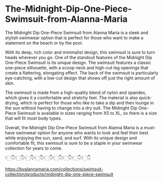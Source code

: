 # The-Midnight-Dip-One-Piece-Swimsuit-from-Alanna-Maria

The Midnight Dip One-Piece Swimsuit from Alanna Maria is a sleek and stylish swimwear option that is perfect for those who want to make a statement on the beach or by the pool.

With its deep, rich color and minimalist design, this swimsuit is sure to turn heads wherever you go. One of the standout features of the Midnight Dip One-Piece Swimsuit is its unique design. The swimsuit features a classic one-piece silhouette, with a scoop neck and high-cut leg openings that create a flattering, elongating effect. The back of the swimsuit is particularly eye-catching, with a low-cut design that shows off just the right amount of skin.

The swimsuit is made from a high-quality blend of nylon and spandex, which gives it a comfortable and stretchy feel. The material is also quick-drying, which is perfect for those who like to take a dip and then lounge in the sun without having to change into a dry suit. The Midnight Dip One-Piece Swimsuit is available in sizes ranging from XS to XL, so there is a size that will fit most body types.


Overall, the Midnight Dip One-Piece Swimsuit from Alanna Maria is a must-have swimwear option for anyone who wants to look and feel their best while enjoying the sun, sand, and surf. With its unique design and comfortable fit, this swimsuit is sure to be a staple in your swimwear collection for years to come.

👇🏻👇👇🏻👇👇🏻👇👇🏻👇👇🏻👇👇🏻👇👇🏻👇👇🏻👇👇🏻👇

https://byalannamaria.com/collections/swimsuit-collection/products/midnight-dip-one-piece-swimsuit
